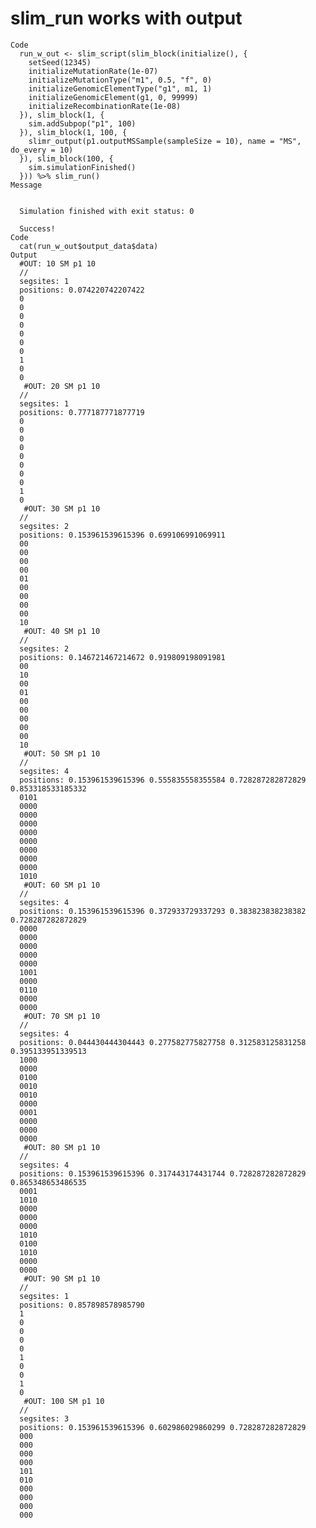 # slim_run works with output

    Code
      run_w_out <- slim_script(slim_block(initialize(), {
        setSeed(12345)
        initializeMutationRate(1e-07)
        initializeMutationType("m1", 0.5, "f", 0)
        initializeGenomicElementType("g1", m1, 1)
        initializeGenomicElement(g1, 0, 99999)
        initializeRecombinationRate(1e-08)
      }), slim_block(1, {
        sim.addSubpop("p1", 100)
      }), slim_block(1, 100, {
        slimr_output(p1.outputMSSample(sampleSize = 10), name = "MS", do_every = 10)
      }), slim_block(100, {
        sim.simulationFinished()
      })) %>% slim_run()
    Message
      
      
      Simulation finished with exit status: 0
      
      Success!
    Code
      cat(run_w_out$output_data$data)
    Output
      #OUT: 10 SM p1 10
      //
      segsites: 1
      positions: 0.074220742207422
      0
      0
      0
      0
      0
      0
      0
      1
      0
      0
       #OUT: 20 SM p1 10
      //
      segsites: 1
      positions: 0.777187771877719
      0
      0
      0
      0
      0
      0
      0
      0
      1
      0
       #OUT: 30 SM p1 10
      //
      segsites: 2
      positions: 0.153961539615396 0.699106991069911
      00
      00
      00
      00
      01
      00
      00
      00
      00
      10
       #OUT: 40 SM p1 10
      //
      segsites: 2
      positions: 0.146721467214672 0.919809198091981
      00
      10
      00
      01
      00
      00
      00
      00
      00
      10
       #OUT: 50 SM p1 10
      //
      segsites: 4
      positions: 0.153961539615396 0.555835558355584 0.728287282872829 0.853318533185332
      0101
      0000
      0000
      0000
      0000
      0000
      0000
      0000
      0000
      1010
       #OUT: 60 SM p1 10
      //
      segsites: 4
      positions: 0.153961539615396 0.372933729337293 0.383823838238382 0.728287282872829
      0000
      0000
      0000
      0000
      0000
      1001
      0000
      0110
      0000
      0000
       #OUT: 70 SM p1 10
      //
      segsites: 4
      positions: 0.044430444304443 0.277582775827758 0.312583125831258 0.395133951339513
      1000
      0000
      0100
      0010
      0010
      0000
      0001
      0000
      0000
      0000
       #OUT: 80 SM p1 10
      //
      segsites: 4
      positions: 0.153961539615396 0.317443174431744 0.728287282872829 0.865348653486535
      0001
      1010
      0000
      0000
      0000
      1010
      0100
      1010
      0000
      0000
       #OUT: 90 SM p1 10
      //
      segsites: 1
      positions: 0.857898578985790
      1
      0
      0
      0
      0
      1
      0
      0
      1
      0
       #OUT: 100 SM p1 10
      //
      segsites: 3
      positions: 0.153961539615396 0.602986029860299 0.728287282872829
      000
      000
      000
      000
      101
      010
      000
      000
      000
      000

